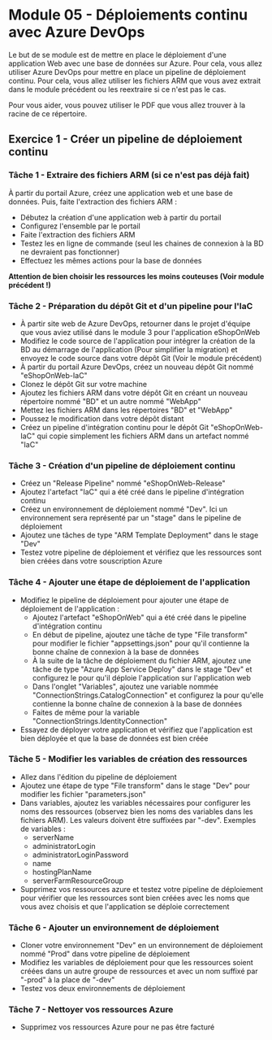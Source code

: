 # Module 05 - Déploiements continu avec Azure DevOps

Le but de se module est de mettre en place le déploiement d'une application Web avec une base de données sur Azure. Pour cela, vous allez utiliser Azure DevOps pour mettre en place un pipeline de déploiement continu. Pour cela, vous allez utiliser les fichiers ARM que vous avez extrait dans le module précédent ou les reextraire si ce n'est pas le cas.

Pour vous aider, vous pouvez utiliser le PDF que vous allez trouver à la racine de ce répertoire.

## Exercice 1 - Créer un pipeline de déploiement continu

### Tâche 1 - Extraire des fichiers ARM (si ce n'est pas déjà fait)

À partir du portail Azure, créez une application web et une base de données. Puis, faite l'extraction des fichiers ARM :

- Débutez la création d'une application web à partir du portail
- Configurez l'ensemble par le portail
- Faite l'extraction des fichiers ARM
- Testez les en ligne de commande (seul les chaines de connexion à la BD ne devraient pas fonctionner)
- Effectuez les mêmes actions pour la base de données

****Attention de bien choisir les ressources les moins couteuses (Voir module précédent !)****

### Tâche 2 - Préparation du dépôt Git et d'un pipeline pour l'IaC

- À partir site web de Azure DevOps, retourner dans le projet d'équipe que vous aviez utilisé dans le module 3 pour l'application eShopOnWeb
- Modifiez le code source de l'application pour intégrer la création de la BD au démarrage de l'application (Pour simplifier la migration) et envoyez le code source dans votre dépôt Git (Voir le module précédent)
- À partir du portail Azure DevOps, créez un nouveau dépôt Git nommé "eShopOnWeb-IaC"
- Clonez le dépôt Git sur votre machine
- Ajoutez les fichiers ARM dans votre dépôt Git en créant un nouveau répertoire nommé "BD" et un autre nommé "WebApp"
- Mettez les fichiers ARM dans les répertoires "BD" et "WebApp"
- Poussez le modification dans votre dépôt distant
- Créez un pipeline d'intégration continu pour le dépôt Git "eShopOnWeb-IaC" qui copie simplement les fichiers ARM dans un artefact nommé "IaC"

### Tâche 3 - Création d'un pipeline de déploiement continu

- Créez un "Release Pipeline" nommé "eShopOnWeb-Release"
- Ajoutez l'artefact "IaC" qui a été créé dans le pipeline d'intégration continu
- Créez un environnement de déploiement nommé "Dev". Ici un environnement sera représenté par un "stage" dans le pipeline de déploiement
- Ajoutez une tâches de type "ARM Template Deployment" dans le stage "Dev"
- Testez votre pipeline de déploiement et vérifiez que les ressources sont bien créées dans votre souscription Azure

### Tâche 4 - Ajouter une étape de déploiement de l'application

- Modifiez le pipeline de déploiement pour ajouter une étape de déploiement de l'application :
  - Ajoutez l'artefact "eShopOnWeb" qui a été créé dans le pipeline d'intégration continu
  - En début de pipeline, ajoutez une tâche de type "File transform" pour modifier le fichier "appsettings.json" pour qu'il contienne la bonne chaîne de connexion à la base de données
  - À la suite de la tâche de déploiement du fichier ARM, ajoutez une tâche de type "Azure App Service Deploy" dans le stage "Dev" et configurez le pour qu'il déploie l'application sur l'application web
  - Dans l'onglet "Variables", ajoutez une variable nommée "ConnectionStrings.CatalogConnection" et configurez la pour qu'elle contienne la bonne chaîne de connexion à la base de données
  - Faites de même pour la variable "ConnectionStrings.IdentityConnection"
- Essayez de déployer votre application et vérifiez que l'application est bien déployée et que la base de données est bien créée

### Tâche 5 - Modifier les variables de création des ressources

- Allez dans l'édition du pipeline de déploiement
- Ajoutez une étape de type "File transform" dans le stage "Dev" pour modifier les fichier "parameters.json"
- Dans variables, ajoutez les variables nécessaires pour configurer les noms des ressources (observez bien les noms des variables dans les fichiers ARM). Les valeurs doivent être suffixées par "-dev". Exemples de variables :
  - serverName
  - administratorLogin
  - administratorLoginPassword
  - name
  - hostingPlanName
  - serverFarmResourceGroup
- Supprimez vos ressources azure et testez votre pipeline de déploiement pour vérifier que les ressources sont bien créées avec les noms que vous avez choisis et que l'application se déploie correctement

### Tâche 6 - Ajouter un environnement de déploiement

- Cloner votre environnement "Dev" en un environnement de déploiement nommé "Prod" dans votre pipeline de déploiement
- Modifiez les variables de déploiement pour que les ressources soient créées dans un autre groupe de ressources et avec un nom suffixé par "-prod" à la place de "-dev"
- Testez vos deux environnements de déploiement

### Tâche 7 - Nettoyer vos ressources Azure

- Supprimez vos ressources Azure pour ne pas être facturé
